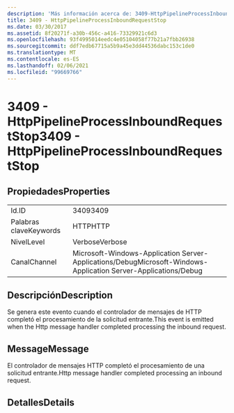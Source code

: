 ```yaml
---
description: 'Más información acerca de: 3409-HttpPipelineProcessInboundRequestStop'
title: 3409 - HttpPipelineProcessInboundRequestStop
ms.date: 03/30/2017
ms.assetid: 8f20271f-a30b-456c-a416-73329921c6d3
ms.openlocfilehash: 93f4995014eedc4e05104058f77b21a7fbb26938
ms.sourcegitcommit: ddf7edb67715a5b9a45e3dd44536dabc153c1de0
ms.translationtype: MT
ms.contentlocale: es-ES
ms.lasthandoff: 02/06/2021
ms.locfileid: "99669766"
---
```

# <a name="3409---httppipelineprocessinboundrequeststop"></a><span data-ttu-id="cc124-103">3409 - HttpPipelineProcessInboundRequestStop</span><span class="sxs-lookup"><span data-stu-id="cc124-103">3409 - HttpPipelineProcessInboundRequestStop</span></span>

## <a name="properties"></a><span data-ttu-id="cc124-104">Propiedades</span><span class="sxs-lookup"><span data-stu-id="cc124-104">Properties</span></span>  
  
|||  
|-|-|  
|<span data-ttu-id="cc124-105">Id.</span><span class="sxs-lookup"><span data-stu-id="cc124-105">ID</span></span>|<span data-ttu-id="cc124-106">3409</span><span class="sxs-lookup"><span data-stu-id="cc124-106">3409</span></span>|  
|<span data-ttu-id="cc124-107">Palabras clave</span><span class="sxs-lookup"><span data-stu-id="cc124-107">Keywords</span></span>|<span data-ttu-id="cc124-108">HTTP</span><span class="sxs-lookup"><span data-stu-id="cc124-108">HTTP</span></span>|  
|<span data-ttu-id="cc124-109">Nivel</span><span class="sxs-lookup"><span data-stu-id="cc124-109">Level</span></span>|<span data-ttu-id="cc124-110">Verbose</span><span class="sxs-lookup"><span data-stu-id="cc124-110">Verbose</span></span>|  
|<span data-ttu-id="cc124-111">Canal</span><span class="sxs-lookup"><span data-stu-id="cc124-111">Channel</span></span>|<span data-ttu-id="cc124-112">Microsoft-Windows-Application Server-Applications/Debug</span><span class="sxs-lookup"><span data-stu-id="cc124-112">Microsoft-Windows-Application Server-Applications/Debug</span></span>|  
  
## <a name="description"></a><span data-ttu-id="cc124-113">Descripción</span><span class="sxs-lookup"><span data-stu-id="cc124-113">Description</span></span>  

 <span data-ttu-id="cc124-114">Se genera este evento cuando el controlador de mensajes de HTTP completó el procesamiento de la solicitud entrante.</span><span class="sxs-lookup"><span data-stu-id="cc124-114">This event is emitted when the Http message handler completed processing the inbound request.</span></span>  
  
## <a name="message"></a><span data-ttu-id="cc124-115">Message</span><span class="sxs-lookup"><span data-stu-id="cc124-115">Message</span></span>  

 <span data-ttu-id="cc124-116">El controlador de mensajes HTTP completó el procesamiento de una solicitud entrante.</span><span class="sxs-lookup"><span data-stu-id="cc124-116">Http message handler completed processing an inbound request.</span></span>  
  
## <a name="details"></a><span data-ttu-id="cc124-117">Detalles</span><span class="sxs-lookup"><span data-stu-id="cc124-117">Details</span></span>
